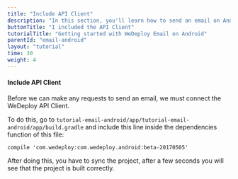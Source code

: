 ```yaml
---
title: "Include API Client"
description: "In this section, you'll learn how to send an email on Android using the WeDeploy API Client."
buttonTitle: "I included the API Client"
tutorialTitle: "Getting started with WeDeploy Email on Android"
parentId: "email-android"
layout: "tutorial"
time: 30
weight: 4
---
```


#### Include API Client

Before we can make any requests to send an email, we must connect the WeDeploy API Client.

To do this, go to `tutorial-email-android/app/tutorial-email-android/app/build.gradle` and include this line inside the dependencies function of this file:

```text/x-groovy
compile 'com.wedeploy:com.wedeploy.android:beta-20170505'
```

After doing this, you have to sync the project, after a few seconds you will see that the project is built correctly.
